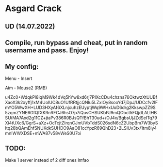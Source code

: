 # Asgard Crack

## UD (14.07.2022)

## Compile, run bypass and cheat, put in random username and pass. Enjoy!

## My config:

Menu - Insert

Aim - Mouse2 (RMB)

u4Zc0+WdqkPl8iqM9Wk4dVq5hYw8xd6rj7PIXcCDu4chzns76OktwzXtUUBfXaoX3k2xyffj1xM4UoIUC8uO1UfRRtjjcQNlu5LZxIOy8sooYd7jDpJ/UDCcfv2lFmYO5WwXH+LUD3HXyAf6XLnjcuhzEUyptjWq9WHxUoD6drg2KkswpZZ9S5zqmZYNE6GfQfXKRnRFCJ6hsO7p7iQusCHSUKbPJ9mQObct5FQjdLALtHBSU/MA7Axd2g11CZ+jtaPv386R0BJsQTfBhT30ud+/OJ4x/BgbsUjJZdSeITq79Xi4tUXc6/GgrS+aXz+OcTcjtZIrqnCJmUVbTddS026sdN6cZ2UbpBm7W3bySItq28bQAmEhfSNUKdkSUHDO9AaO81ccYpzR69QhD23+2LSIUv3tx/1tm8iy4mnIWWXDSE+mWA87v58vWeS0U7oi

## TODO:

Make 1 server instead of 2 diff ones lmfao
